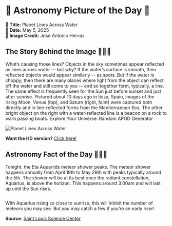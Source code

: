 # 🌌 Astronomy Picture of the Day 🌌
🔭 **Title:** Planet Lines Across Water  
📅 **Date:** May 5, 2025  
📸 **Image Credit:** 
Jose Antonio Hervas
  

## The Story Behind the Image 🧑‍🚀🔭
What’s causing those lines? Objects in the sky sometimes appear reflected as lines across water — but why? If the water’s surface is smooth, then reflected objects would appear similarly -- as spots. But if the water is choppy, then there are many places where light from the object can reflect off the water and still come to you -- and so together form, typically, a line. The same effect is frequently seen for the Sun just before sunset and just after sunrise. Pictured about 10 days ago in Ibiza, Spain, images of the rising Moon, Venus (top), and Saturn (right, faint) were captured both directly and in line-reflected forms from the Mediterranean Sea. The other bright object on the right with a water-reflected line is a beacon on a rock to warn passing boats.   Explore Your Universe: Random APOD Generator

![Planet Lines Across Water](https://apod.nasa.gov/apod/image/2505/PlanetLines_Hervas_960.jpg)

**Want the HD version?** [Click here!](https://apod.nasa.gov/apod/image/2505/PlanetLines_Hervas_2603.jpg)

## Astronomy Fact of the Day 👩‍🚀🚀 
<p>Tonight, the Eta Aquariids meteor shower peaks. The meteor shower happens annually from April 19th to May 28th with peaks typically around the 5th. The shower will be at its best once the radiant constellation, Aquarius, is above the horizon. This happens around 3:00am and will last up until the Sun rises.</p>
<p><img src="https://www.slsc.org/wp-content/uploads/2025/04/may-5.jpg" alt=""/></p>
<p>With Aquarius rising so close to sunrise, this will inhibit the number of meteors you may see. But you may catch a few if you’re an early riser!</p>

**Source**: [Saint Louis Science Center](https://www.slsc.org/astronomy-fact-of-the-day-may-5-2025/)
